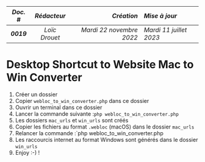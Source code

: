 |*Doc. #*|*Rédacteur*|*Création*|*Mise à jour*|
|:---:|:---:|---:|:---|
|***0019***|*Loïc Drouet*|_Mardi 22 novembre 2022_|_Mardi 11 juillet 2023_|

# Desktop Shortcut to Website Mac to Win Converter

1. Créer un dossier
1. Copier `webloc_to_win_converter.php` dans ce dossier
1. Ouvrir un terminal dans ce dossier
1. Lancer la commande suivante :`php webloc_to_win_converter.php`
1. Les dossiers `mac_urls` et `win_urls` sont créés
1. Copier les fichiers au format `.webloc` (macOS) dans le dossier `mac_urls`
1. Relancer la commande :`php webloc_to_win_converter.php
1. Les raccourcis internet au format Windows sont générés dans le dossier `win_urls`
1. Enjoy :-) !

